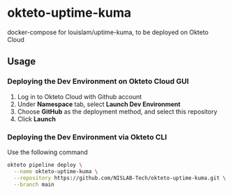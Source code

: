 # okteto-uptime-kuma
docker-compose for louislam/uptime-kuma, to be deployed on Okteto Cloud

## Usage

### Deploying the Dev Environment on Okteto Cloud GUI

1. Log in to Okteto Cloud with Github account
2. Under **Namespace** tab, select **Launch Dev Environment**
3. Choose **GitHub** as the deployment method, and select this repository
4. Click **Launch**

### Deploying the Dev Environment via Okteto CLI

Use the following command

```sh
okteto pipeline deploy \
  --name okteto-uptime-kuma \
  --repository https://github.com/NISLAB-Tech/okteto-uptime-kuma.git \
  --branch main
```
